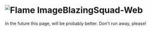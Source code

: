# ![Flame Image](http://speak24.pl/images/flame-icon.png)BlazingSquad-Web

In the future this page, will be probably better.
Don't run away, please!